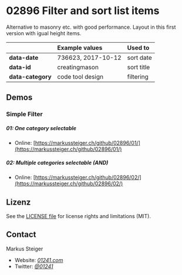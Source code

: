 # 02896 Filter and sort list items

Alternative to masonry etc. with good performance. Layout in this first version with igual height items.
  


|  | Example values | Used to |
| :-------- | :-------- | :------------------------- |
| **data-date** | 736623, 2017-10-12 | sort date |
| **data-id** | creatingmason | sort title |
| **data-category** | code tool design | filtering |

  
  
## Demos

### Simple Filter

##### **01**: One category selectable
* Online: [https://markussteiger.ch/github/02896/01/](https://markussteiger.ch/github/02896/01/)

##### **02**: Multiple categories selectable (AND)
* Online: [https://markussteiger.ch/github/02896/02/](https://markussteiger.ch/github/02896/02/)

## Lizenz
See the [LICENSE file](https://github.com/01241/02896/blob/master/LICENSE.txt) for license rights and limitations (MIT).

## Contact

Markus Steiger

* Website: [_01241.com_](http://www.01241.com)
* Twitter: [_@01241_](https://twitter.com/01241)
